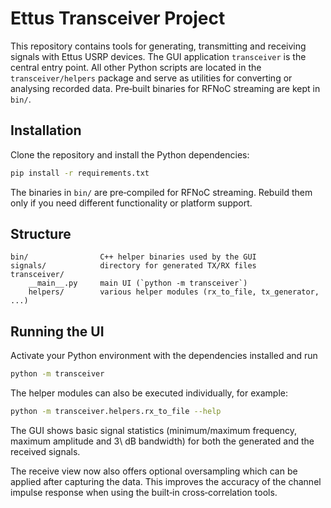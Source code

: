 # Ettus Transceiver Project

This repository contains tools for generating, transmitting and
receiving signals with Ettus USRP devices. The GUI application
`transceiver` is the central entry point. All other Python scripts are
located in the `transceiver/helpers` package and serve as utilities for
converting or analysing recorded data. Pre‑built binaries for RFNoC
streaming are kept in `bin/`.

## Installation

Clone the repository and install the Python dependencies:

```bash
pip install -r requirements.txt
```

The binaries in `bin/` are pre‑compiled for RFNoC streaming. Rebuild them
only if you need different functionality or platform support.

## Structure

```
bin/                C++ helper binaries used by the GUI
signals/            directory for generated TX/RX files
transceiver/
    __main__.py     main UI (`python -m transceiver`)
    helpers/        various helper modules (rx_to_file, tx_generator, ...)
```

## Running the UI

Activate your Python environment with the dependencies installed and run

```bash
python -m transceiver
```

The helper modules can also be executed individually, for example:

```bash
python -m transceiver.helpers.rx_to_file --help
```

The GUI shows basic signal statistics (minimum/maximum frequency, maximum
amplitude and 3\ dB bandwidth) for both the generated and the received
signals.

The receive view now also offers optional oversampling which can be applied
after capturing the data.  This improves the accuracy of the channel impulse
response when using the built‑in cross‑correlation tools.

